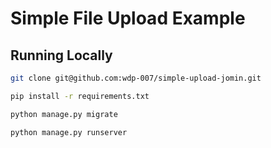 # Simple File Upload Example



## Running Locally

```bash
git clone git@github.com:wdp-007/simple-upload-jomin.git
```

```bash
pip install -r requirements.txt
```

```bash
python manage.py migrate
```

```bash
python manage.py runserver
```
